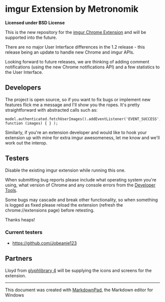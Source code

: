 # imgur Extension by Metronomik #

**Licensed under BSD License**

This is the new repository for the [imgur Chrome Extension](https://chrome.google.com/webstore/detail/imgur/ehoopddfhgaehhmphfcooacjdpmbjlao) and will be supported into the future.

There are no major User Interface differences in the 1.2 release - this release being an update to handle new Chrome and imgur APIs.

Looking forward to future releases, we are thinking of adding comment notifications (using the new Chrome notifications API) and a few statistics to the User Interface.

## Developers ##

The project is open source, so if you want to fix bugs or implement new features flick me a message and I'll show you the ropes. It's pretty straightforward with abstracted calls such as:

    model.authenticated.fetchUserImages().addEventListener('EVENT_SUCCESS', function (images) { } );

Similarly, if you're an extension developer and would like to hook your extension up with mine for extra imgur awesomeness, let me know and we'll work out the interop.

## Testers ##

Disable the existing imgur extension while running this one.

When submitting bug reports please include what operating system you're using, what version of Chrome and any console errors from the [Developer Tools](https://developers.google.com/chrome-developer-tools/).

Some bugs may cascade and break other functionality, so when something is logged as fixed please reload the extension (refresh the chrome://extensions page) before retesting.

Thanks heaps!

### Current testers ###

* https://github.com/Jobeanie123

## Partners ##

Lloyd from [glyphlibrary 4](http://www.glyphlibrary.com/) will be supplying the icons and screens for the extension.



---
This document was created with [MarkdownPad](http://markdownpad.com), the Markdown editor for Windows
